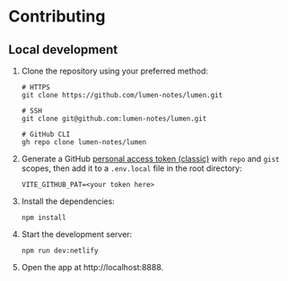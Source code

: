 # Contributing

## Local development

1.  Clone the repository using your preferred method:

    ```shell
    # HTTPS
    git clone https://github.com/lumen-notes/lumen.git

    # SSH
    git clone git@github.com:lumen-notes/lumen.git

    # GitHub CLI
    gh repo clone lumen-notes/lumen
    ```

1.  Generate a GitHub [personal access token (classic)](https://github.com/settings/tokens/new) with `repo` and `gist` scopes, then add it to a `.env.local` file in the root directory:

    ```shell
    VITE_GITHUB_PAT=<your token here>
    ```

1.  Install the dependencies:

    ```shell
    npm install
    ```

1.  Start the development server:

    ```shell
    npm run dev:netlify
    ```

1.  Open the app at http://localhost:8888.
